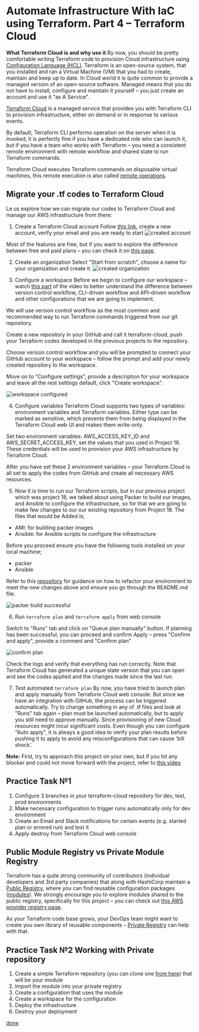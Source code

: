 # Automate Infrastructure With IaC using Terraform. Part 4 – Terraform Cloud

**What Terraform Cloud is and why use it**
By now, you should be pretty comfortable writing Terraform code to provision Cloud infrastructure using [Configuration Language (HCL)](https://www.terraform.io/docs/language/). Terraform is an open-source system, that you installed and ran a Virtual Machine (VM) that you had to create, maintain and keep up to date. In Cloud world it is quite common to provide a managed version of an open-source software. Managed means that you do not have to install, configure and maintain it yourself – you just create an account and use it "as A Service".

[Terraform Cloud](https://www.terraform.io/cloud) is a managed service that provides you with Terraform CLI to provision infrastructure, either on demand or in response to various events.

By default, Terraform CLI performs operation on the server when it is invoked, it is perfectly fine if you have a dedicated role who can launch it, but if you have a team who works with Terraform – you need a consistent remote environment with remote workflow and shared state to run Terraform commands.

Terraform Cloud executes Terraform commands on disposable virtual machines, this remote execution is also called [remote operations](https://www.terraform.io/docs/cloud/run/index.html).

## Migrate your .tf codes to Terraform Cloud
Le us explore how we can migrate our codes to Terraform Cloud and manage our AWS infrastructure from there:

1. Create a Terraform Cloud account
Follow [this link](https://app.terraform.io/signup/account), create a new account, verify your email and you are ready to start
![created account](./images/terraform%20cloud%20account.png)

Most of the features are free, but if you want to explore the difference between free and paid plans – you can check it on [this page](https://www.hashicorp.com/products/terraform/pricing).

2. Create an organization
Select "Start from scratch", choose a name for your organization and create it.
![created organization](./images/created%20organisation.png)

3. Configure a workspace
Before we begin to configure our workspace – watch [this part](https://youtu.be/m3PlM4erixY?t=287) of the video to better understand the difference between version control workflow, CLI-driven workflow and API-driven workflow and other configurations that we are going to implement.

We will use version control workflow as the most common and recommended way to run Terraform commands triggered from our git repository.

Create a new repository in your GitHub and call it terraform-cloud, push your Terraform codes developed in the previous projects to the repository.

Choose version control workflow and you will be prompted to connect your GitHub account to your workspace – follow the prompt and add your newly created repository to the workspace.

Move on to "Configure settings", provide a description for your workspace and leave all the rest settings default, click "Create workspace".

![workspace configured](./images/imported%20project%2019%20to%20gitlab.png)

4. Configure variables
Terraform Cloud supports two types of variables: environment variables and Terraform variables. Either type can be marked as sensitive, which prevents them from being displayed in the Terraform Cloud web UI and makes them write-only.

Set two environment variables: AWS_ACCESS_KEY_ID and AWS_SECRET_ACCESS_KEY, set the values that you used in Project 16. These credentials will be used to provision your AWS infrastructure by Terraform Cloud.

After you have set these 2 environment variables – your Terraform Cloud is all set to apply the codes from GitHub and create all necessary AWS resources.

5. Now it is time to run our Terraform scripts, but in our previous project which was project 18, we talked about using Packer to build our images, and Ansible to configure the infrastructure, so for that we are going to make few changes to our our existing repository from Project 18.
The files that would be Added is;

- AMI: for building packer images
- Ansible: for Ansible scripts to configure the infrastructure

Before you proceed ensure you have the following tools installed on your local machine;

- packer
- Ansible

Refer to this [repository](https://github.com/darey-devops/PBL-project-19.git) for guidance on how to refactor your environment to meet the new changes above and ensure you go through the README.md file.

![packer build successful](./images/sample%20pkr%20build%20for%20nginx.png)

6. Run `terraform plan` and `terraform apply` from web console

Switch to "Runs" tab and click on "Queue plan manually" button. If planning has been successful, you can proceed and confirm Apply – press "Confirm and apply", provide a comment and "Confirm plan"

![confirm plan](./images/run%20plan%20successful.png)

Check the logs and verify that everything has run correctly. Note that Terraform Cloud has generated a unique state version that you can open and see the codes applied and the changes made since the last run.

7. Test automated `terraform plan`
By now, you have tried to launch plan and apply manually from Terraform Cloud web console. But since we have an integration with GitHub, the process can be triggered automatically. Try to change something in any of .tf files and look at "Runs" tab again – plan must be launched automatically, but to apply you still need to approve manually. Since provisioning of new Cloud resources might incur significant costs. Even though you can configure "Auto apply", it is always a good idea to verify your plan results before pushing it to apply to avoid any misconfigurations that can cause ‘bill shock’.

**Note:** First, try to approach this project on your own, but if you hit any blocker and could not move forward with the project, refer to [this video](https://youtu.be/nCemvjcKuIA)

## Practice Task №1
1. Configure 3 branches in your terraform-cloud repository for dev, test, prod environments
2. Make necessary configuration to trigger runs automatically only for dev environment
3. Create an Email and Slack notifications for certain events (e.g. started plan or errored run) and test it
4. Apply destroy from Terraform Cloud web console

## Public Module Registry vs Private Module Registry
Terraform has a quite strong community of contributors (individual developers and 3rd party companies) that along with HashiCorp maintain a [Public Registry](https://www.terraform.io/docs/registry/index.html), where you can find reusable configuration packages ([modules](https://www.terraform.io/docs/registry/modules/use.html)). We strongly encourage you to explore modules shared to the public registry, specifically for this project – you can check out [this AWS provider registry page](https://registry.terraform.io/modules/terraform-aws-modules/vpc/aws/latest).

As your Terraform code base grows, your DevOps team might want to create you own library of reusable components – [Private Registry](https://www.terraform.io/docs/registry/private.html) can help with that.

## Practice Task №2 Working with Private repository
1. Create a simple Terraform repository (you can clone one [from here](https://github.com/hashicorp/learn-private-module-aws-s3-webapp)) that will be your module
2. Import the module into your private registry
3. Create a configuration that uses the module
4. Create a workspace for the configuration
5. Deploy the infrastructure
6. Destroy your deployment

[done](https://www.youtube.com/watch?v=nCemvjcKuIA&list=PLtPuNR8I4TvmKE9LJI11vALrnrXt8wLXD&index=14)
